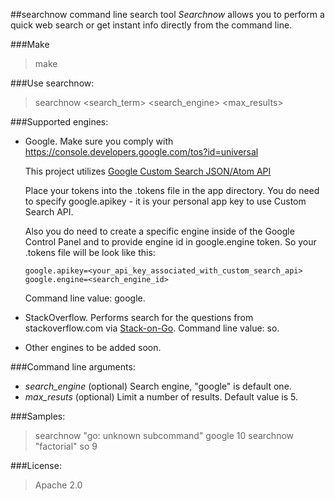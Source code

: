 ##searchnow command line search tool
*Searchnow* allows you to perform a quick web search or get instant info directly from the command line. 

###Make
> make

###Use searchnow:
> searchnow <search_term> <search_engine> <max_results>

###Supported engines:
- Google. Make sure you comply with https://console.developers.google.com/tos?id=universal
  
  This project utilizes [Google Custom Search JSON/Atom API](https://developers.google.com/custom-search/json-api/v1/overview)
  
  Place your tokens into the .tokens file in the app directory. You do need to specify google.apikey - it is your personal app key to use Custom Search API.
  
  Also you do need to create a specific engine inside of the Google Control Panel and to provide engine id in google.engine token.
  So your .tokens file will be look like this:
  ````
  google.apikey=<your_api_key_associated_with_custom_search_api>
  google.engine=<search_engine_id>
  ````
  Command line value: google.
- StackOverflow. Performs search for the questions from stackoverflow.com via [Stack-on-Go](https://github.com/laktek/Stack-on-Go).
  Command line value: so.  
- Other engines to be added soon.

###Command line arguments:
- *search_engine* (optional)   Search engine, "google" is default one.
- *max_resuts* (optional)      Limit a number of results. Default value is 5.  

###Samples:
> searchnow "go: unknown subcommand" google 10
> searchnow "factorial" so 9

###License:
> Apache 2.0
                                        